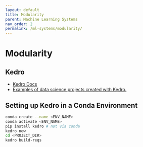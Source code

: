 ```yaml
---
layout: default
title: Modularity
parent: Machine Learning Systems
nav_order: 2
permalink: /ml-systems/modularity/
---
```


# Modularity

## Kedro

- [Kedro Docs](https://kedro.readthedocs.io/en/stable/index.html)
- [Examples of data science projects created with Kedro.](https://github.com/kedro-org/kedro-community)

## Setting up Kedro in a Conda Environment

```bash
conda create --name <ENV_NAME>
conda activate <ENV_NAME>
pip install kedro # not via conda
kedro new
cd <PROJECT_DIR>
kedro build-reqs
```